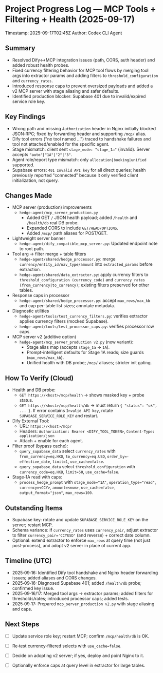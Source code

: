 # Project Progress Log — MCP Tools + Filtering + Health (2025-09-17)

Timestamp: 2025-09-17T02:45Z
Author: Codex CLI Agent

## Summary
- Resolved Dify↔MCP integration issues (path, CORS, auth header) and added robust health probes.
- Fixed currency filtering behavior for MCP tool flows by merging tool args into extractor params and adding filters to `threshold_configuration` and `currency_rates`.
- Introduced response caps to prevent oversized payloads and added a v2 MCP server with stage aliasing and safer defaults.
- Identified production blocker: Supabase 401 due to invalid/expired service role key.

## Key Findings
- Wrong path and missing `Authorization` header in Nginx initially blocked JSON‑RPC; fixed by forwarding header and supporting `/mcp/` alias.
- Dify tool errors ("no tool named …") traced to handshake failures and tool not attached/enabled for the specific agent.
- Stage mismatch: client sent `stage_mode: "stage_1a"` (invalid). Server accepts `"auto"|"1A"|"2"|"3"`.
- Agent role/report type mismatch: only `allocation|booking|unified` supported.
- Supabase errors: `401 Invalid API key` for all direct queries; health previously reported "connected" because it only verified client initialization, not query.

## Changes Made
- MCP server (production) improvements
  - `hedge-agent/mcp_server_production.py`
    - Added GET `/` JSON health payload; added `/health` and `/health/db` real DB probe.
    - Expanded CORS to include `GET/HEAD/OPTIONS`.
    - Added `/mcp/` path aliases for POST/GET.
- Lightweight server banner
  - `hedge-agent/dify_compatible_mcp_server.py`: Updated endpoint note to root path.
- Tool arg → filter merge + table filters
  - `hedge-agent/shared/hedge_processor.py`: merge `currency/entity_id/nav_type/amount` into `extracted_params` before extraction.
  - `hedge-agent/shared/data_extractor.py`: apply currency filters to `threshold_configuration (currency_code)` and `currency_rates (from_currency|to_currency)`; existing filters preserved for other tables.
- Response caps in processor
  - `hedge-agent/shared/hedge_processor.py`: accept `max_rows/max_kb` and cap per-table list sizes; annotate metadata.
- Diagnostic utilities
  - `hedge-agent/tools/test_currency_filters.py`: verifies extractor applies currency filters (mocked Supabase).
  - `hedge-agent/tools/test_processor_caps.py`: verifies processor row caps.
- MCP server v2 (additive option)
  - `hedge-agent/mcp_server_production v2.py` (new variant):
    - Stage alias map (accepts `stage_1a` → `1A`).
    - Prompt-intelligent defaults for Stage 1A reads; size guards (`max_rows/max_kb`).
    - Unified health with DB probe; `/mcp/` aliases; stricter init gating.

## How To Verify (Cloud)
- Health and DB probe:
  - `GET https://<host>/mcp/health` → shows masked key + probe status.
  - `GET https://<host>/mcp/health/db` → must return `{ "status": "ok", ... }`. If error contains `Invalid API key`, rotate `SUPABASE_SERVICE_ROLE_KEY` and restart.
- Dify External Tool:
  - URL: `https://<host>/mcp/`
  - Headers: `Authorization: Bearer <DIFY_TOOL_TOKEN>`, `Content-Type: application/json`
  - Attach + enable for each agent.
- Filter proof (bypass cache):
  - `query_supabase_data` select `currency_rates` with `from_currency=eq.HKD`, `to_currency=eq.USD`, `order_by=-effective_date`, `limit=1`, `use_cache=false`.
  - `query_supabase_data` select `threshold_configuration` with `currency_code=eq.HKD`, `limit=50`, `use_cache=false`.
- Stage‑1A read with caps:
  - `process_hedge_prompt` with `stage_mode="1A"`, `operation_type="read"`, `currency=<CCY>`, `amount=<num>`, `use_cache=false`, `output_format="json"`, `max_rows=100`.

## Outstanding Items
- Supabase key: rotate and update `SUPABASE_SERVICE_ROLE_KEY` on the server; restart MCP.
- Schema variance: if `currency_rates` uses `currency_pair`, adjust extractor to filter `currency_pair='CCYUSD'` (and reverse) + correct date column.
- Optional: extend extractor to enforce `max_rows` at query time (not just post‑process), and adopt v2 server in place of current app.

## Timeline (UTC)
- 2025‑09‑16: Identified Dify tool handshake and Nginx header forwarding issues; added aliases and CORS changes.
- 2025‑09‑16: Diagnosed Supabase 401; added `/health/db` probe; confirmed key issue.
- 2025‑09‑16/17: Merged tool args → extractor params; added filters for thresholds/rates; introduced processor caps; added tests.
- 2025‑09‑17: Prepared `mcp_server_production v2.py` with stage aliasing and caps.

## Next Steps
- [ ] Update service role key; restart MCP; confirm `/mcp/health/db` is OK.
- [ ] Re‑test currency‑filtered selects with `use_cache=false`.
- [ ] Decide on adopting v2 server; if yes, deploy and point Nginx to it.
- [ ] Optionally enforce caps at query level in extractor for large tables.

